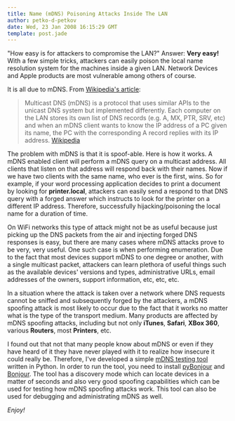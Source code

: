```yaml
---
title: Name (mDNS) Poisoning Attacks Inside The LAN
author: petko-d-petkov
date: Wed, 23 Jan 2008 16:15:29 GMT
template: post.jade
---
```


"How easy is for attackers to compromise the LAN?" Answer: **Very easy!** With a few simple tricks, attackers can easily poison the local name resolution system for the machines inside a given LAN. Network Devices and Apple products are most vulnerable among others of course.

It is all due to mDNS. From [Wikipedia's article](http://en.wikipedia.org/wiki/Zeroconf#Apple.27s_protocol:_Multicast_DNS.2FDNS-SD):

> Multicast DNS (mDNS) is a protocol that uses similar APIs to the unicast DNS system but implemented differently. Each computer on the LAN stores its own list of DNS records (e.g. A, MX, PTR, SRV, etc) and when an mDNS client wants to know the IP address of a PC given its name, the PC with the corresponding A record replies with its IP address. [Wikipedia](http://en.wikipedia.org/wiki/Zeroconf#Apple.27s_protocol:_Multicast_DNS.2FDNS-SD)

The problem with mDNS is that it is spoof-able. Here is how it works. A mDNS enabled client will perform a mDNS query on a multicast address. All clients that listen on that address will respond back with their names. Now if we have two clients with the same name, who ever is the first, wins. So for example, if your word processing application decides to print a document by looking for **printer.local**, attackers can easily send a respond to that DNS query with a forged answer which instructs to look for the printer on a different IP address. Therefore, successfully hijacking/poisoning the local name for a duration of time.

On WiFi networks this type of attack might not be as useful because just picking up the DNS packets from the air and injecting forged DNS responses is easy, but there are many cases where mDNS attacks prove to be very, very useful. One such case is when performing enumeration. Due to the fact that most devices support mDNS to one degree or another, with a single multicast packet, attackers can learn plethora of useful things such as the available devices' versions and types, administrative URLs, email addresses of the owners, support information, etc, etc, etc.

In a situation where the attack is taken over a network where DNS requests cannot be sniffed and subsequently forged by the attackers, a mDNS spoofing attack is most likely to occur due to the fact that it works no matter what is the type of the transport medium. Many products are affected by mDNS spoofing attacks, including but not only **iTunes**, **Safari**, **XBox 360**, various **Routers**, most **Printers**, etc.

I found out that not that many people know about mDNS or even if they have heard of it they have never played with it to realize how insecure it could really be. Therefore, I've developed a simple [mDNS testing tool](/files/2008/01/mdns.py) written in Python. In order to run the tool, you need to install [pyBonjour](http://o2s.csail.mit.edu/o2s-wiki/pybonjour) and [Bonjour](http://www.apple.com/macosx/technology/bonjour.html). The tool has a discovery mode which can locate devices in a matter of seconds and also very good spoofing capabilities which can be used for testing how mDNS spoofing attacks work. This tool can also be used for debugging and administrating mDNS as well.

_Enjoy!_

